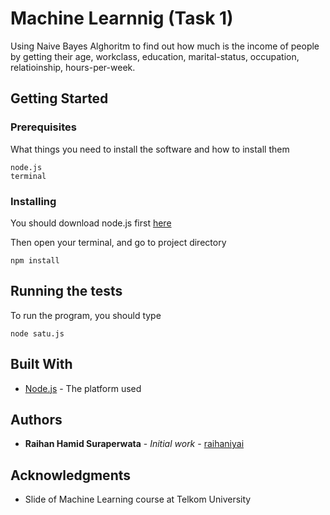 # Machine Learnnig (Task 1)

Using Naive Bayes Alghoritm to find out how much is the income of people by getting their age, workclass, education, marital-status, occupation, relatioinship, hours-per-week.

## Getting Started

### Prerequisites

What things you need to install the software and how to install them

```
node.js
terminal
```

### Installing

You should download node.js first [here](https://nodejs.org/en/download/)

Then open your terminal, and go to project directory

```
npm install
```

## Running the tests

To run the program, you should type

```
node satu.js
```

## Built With

* [Node.js](https://nodejs.org/en/download/) - The platform used

## Authors

* **Raihan Hamid Suraperwata** - *Initial work* - [raihaniyai](https://github.com/raihaniyai)

## Acknowledgments

* Slide of Machine Learning course at Telkom University
